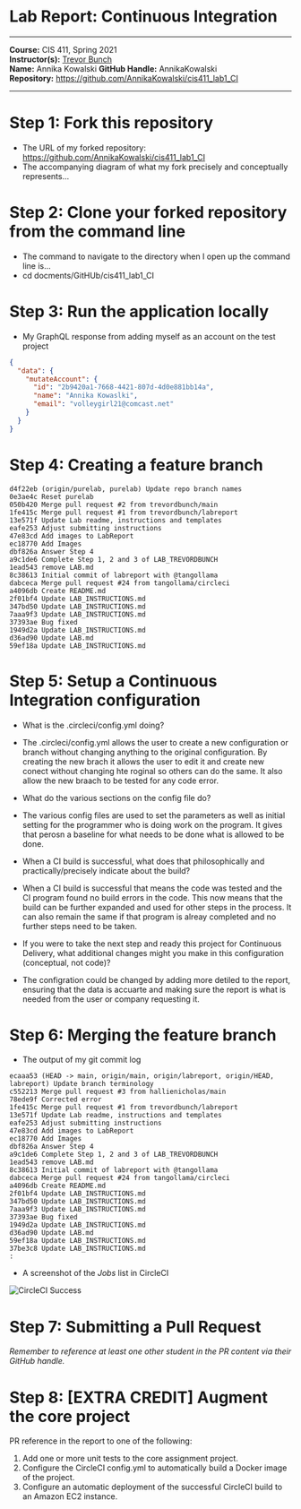# Lab Report: Continuous Integration
___
**Course:** CIS 411, Spring 2021  
**Instructor(s):** [Trevor Bunch](https://github.com/trevordbunch)  
**Name:** Annika Kowalski
**GitHub Handle:** AnnikaKowalski  
**Repository:** https://github.com/AnnikaKowalski/cis411_lab1_CI
___

# Step 1: Fork this repository
- The URL of my forked repository: https://github.com/AnnikaKowalski/cis411_lab1_CI
- The accompanying diagram of what my fork precisely and conceptually represents...

# Step 2: Clone your forked repository from the command line  
- The command to navigate to the directory when I open up the command line is... 
- cd docments/GitHUb/cis411_lab1_CI 

# Step 3: Run the application locally
- My GraphQL response from adding myself as an account on the test project
``` json
{
  "data": {
    "mutateAccount": {
      "id": "2b9420a1-7668-4421-807d-4d0e881bb14a",
      "name": "Annika Kowaslki",
      "email": "volleygirl21@comcast.net"
    }
  }
}
```

# Step 4: Creating a feature branch
```
d4f22eb (origin/purelab, purelab) Update repo branch names
0e3ae4c Reset purelab
050b420 Merge pull request #2 from trevordbunch/main
1fe415c Merge pull request #1 from trevordbunch/labreport
13e571f Update Lab readme, instructions and templates
eafe253 Adjust submitting instructions
47e83cd Add images to LabReport
ec18770 Add Images
dbf826a Answer Step 4
a9c1de6 Complete Step 1, 2 and 3 of LAB_TREVORDBUNCH
1ead543 remove LAB.md
8c38613 Initial commit of labreport with @tangollama
dabceca Merge pull request #24 from tangollama/circleci
a4096db Create README.md
2f01bf4 Update LAB_INSTRUCTIONS.md
347bd50 Update LAB_INSTRUCTIONS.md
7aaa9f3 Update LAB_INSTRUCTIONS.md
37393ae Bug fixed
1949d2a Update LAB_INSTRUCTIONS.md
d36ad90 Update LAB.md
59ef18a Update LAB_INSTRUCTIONS.md

```

# Step 5: Setup a Continuous Integration configuration
- What is the .circleci/config.yml doing?   
- The .circleci/config.yml allows the user to create a new configuration or branch without changing anything to the   original configuration. By creating the new brach it allows the user to edit it and create new conect without changing hte roginal so others can do the same. It also allow the new braach to be tested for any code error.

- What do the various sections on the config file do?  
- The various config files are used to set the parameters as well as initial setting for the programmer who is doing work on the program. It gives that perosn a baseline for what needs to be done what is allowed to be done. 

- When a CI build is successful, what does that philosophically and practically/precisely indicate about the build?  
- When a CI build is successful that means the code was tested and the CI program found no build errors in the code. This now means that the build can be further expanded and used for other steps in the process. It can also remain the same if that program is alreay completed and no further steps need to be taken. 

- If you were to take the next step and ready this project for Continuous Delivery, what additional changes might you make in this configuration (conceptual, not code)?  
- The configration could be changed by adding more detiled to the report, ensuring that the data is accuarte and making sure the report is what is needed from the user or company requesting it.

# Step 6: Merging the feature branch
* The output of my git commit log
```
ecaaa53 (HEAD -> main, origin/main, origin/labreport, origin/HEAD, labreport) Update branch terminology
c552213 Merge pull request #3 from hallienicholas/main
78ede9f Corrected error
1fe415c Merge pull request #1 from trevordbunch/labreport
13e571f Update Lab readme, instructions and templates
eafe253 Adjust submitting instructions
47e83cd Add images to LabReport
ec18770 Add Images
dbf826a Answer Step 4
a9c1de6 Complete Step 1, 2 and 3 of LAB_TREVORDBUNCH
1ead543 remove LAB.md
8c38613 Initial commit of labreport with @tangollama
dabceca Merge pull request #24 from tangollama/circleci
a4096db Create README.md
2f01bf4 Update LAB_INSTRUCTIONS.md
347bd50 Update LAB_INSTRUCTIONS.md
7aaa9f3 Update LAB_INSTRUCTIONS.md
37393ae Bug fixed
1949d2a Update LAB_INSTRUCTIONS.md
d36ad90 Update LAB.md
59ef18a Update LAB_INSTRUCTIONS.md
37be3c8 Update LAB_INSTRUCTIONS.md
:

```

* A screenshot of the _Jobs_ list in CircleCI

![CircleCI Success](../assets/circleci_success.png)

# Step 7: Submitting a Pull Request
_Remember to reference at least one other student in the PR content via their GitHub handle._



# Step 8: [EXTRA CREDIT] Augment the core project
PR reference in the report to one of the following:
1. Add one or more unit tests to the core assignment project. 
2. Configure the CircleCI config.yml to automatically build a Docker image of the project.
3. Configure an automatic deployment of the successful CircleCI build to an Amazon EC2 instance.
